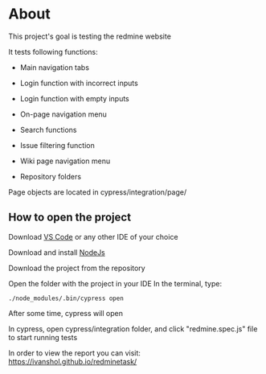 # About

This project's goal is testing the redmine website

It tests following functions:

- Main navigation tabs

- Login function with incorrect inputs

- Login function with empty inputs

- On-page navigation menu

- Search functions

- Issue filtering function

- Wiki page navigation menu

- Repository folders

Page objects are located in cypress/integration/page/

## How to open the project

Download [VS Code](https://code.visualstudio.com/) or any other IDE of your choice

Download and install [NodeJs](https://nodejs.org/en/about/releases/)

Download the project from the repository

Open the folder with the project in your IDE
In the terminal, type:
```
./node_modules/.bin/cypress open
```

After some time, cypress will open

In cypress, open cypress/integration folder, and click "redmine.spec.js" file to start running tests

In order to view the report you can visit: https://ivanshol.github.io/redminetask/
